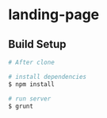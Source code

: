 # landing-page
## Build Setup

```bash
# After clone

# install dependencies
$ npm install

# run server
$ grunt
